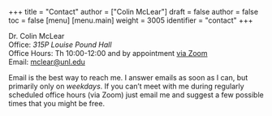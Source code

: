 +++
title = "Contact"
author = ["Colin McLear"]
draft = false
author = false
toc = false
[menu]
  [menu.main]
    weight = 3005
    identifier = "contact"
+++

Dr. Colin McLear<br />
Office: _315P Louise Pound Hall_ <br />
Office Hours: Th 10:00-12:00 and by appointment [via Zoom](https://unl.zoom.us/j/94199866851) <br />
Email: [mclear@unl.edu](mailto:mclear@unl.edu)

Email is the best way to reach me. I answer emails as soon as I can, but
primarily only on _weekdays_. If you can’t meet with me during regularly scheduled
office hours (via Zoom) just email me and suggest a few possible times that you might
be free.
